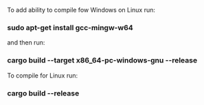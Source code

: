 To add ability to compile fow Windows on Linux run:
### sudo apt-get install gcc-mingw-w64
and then run:
### cargo build --target x86_64-pc-windows-gnu --release

To compile for Linux run:
### cargo build --release